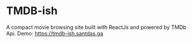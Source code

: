 # TMDB-ish

A compact movie browsing site built with ReactJs and powered by TMDb Api. Demo: https://tmdb-ish.santdas.ga
